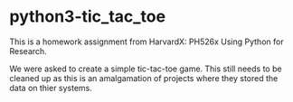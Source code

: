 # python3-tic_tac_toe
This is a homework assignment from HarvardX: PH526x Using Python for Research.

We were asked to create a simple tic-tac-toe game. This still needs to be cleaned up as this is an amalgamation of projects where they stored the data on thier systems. 
